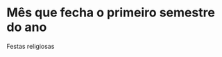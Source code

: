 <!DOCTYPE html>
  <head>
  <style>
    
  </style>
  </head>
  
  <body>
  <h1>Mês que fecha o primeiro semestre do ano</h1>
  <p>Festas religiosas</p>
  </body>


</html>
  
